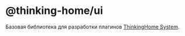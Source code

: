 # @thinking-home/ui

Базовая библиотека для разработки плагинов [ThinkingHome System](https://github.com/thinking-home/system).
